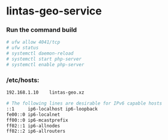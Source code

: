 # lintas-geo-service
### Run the command build  
```bash
# ufw allow 4041/tcp
# ufw status
# systemctl daemon-reload
# systemctl start php-server
# systemctl enable php-server
```  

### /etc/hosts:  

```bash
192.168.1.10    lintas-geo.xz

# The following lines are desirable for IPv6 capable hosts
::1     ip6-localhost ip6-loopback
fe00::0 ip6-localnet
ff00::0 ip6-mcastprefix
ff02::1 ip6-allnodes
ff02::2 ip6-allrouters

```